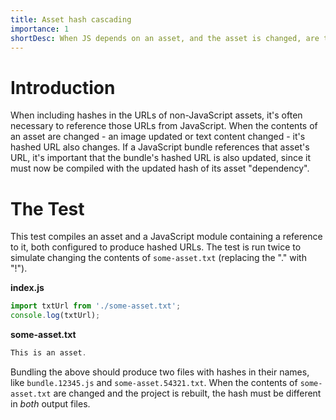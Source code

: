 ```yaml
---
title: Asset hash cascading
importance: 1
shortDesc: When JS depends on an asset, and the asset is changed, are the hashes correctly updated?
---
```


# Introduction

When including hashes in the URLs of non-JavaScript assets, it's often necessary to reference those URLs from JavaScript. When the contents of an asset are changed - an image updated or text content changed - it's hashed URL also changes. If a JavaScript bundle references that asset's URL, it's important that the bundle's hashed URL is also updated, since it must now be compiled with the updated hash of its asset "dependency".

# The Test

This test compiles an asset and a JavaScript module containing a reference to it, both configured to produce hashed URLs. The test is run twice to simulate changing the contents of `some-asset.txt` (replacing the "." with "!").

**index.js**

```js
import txtUrl from './some-asset.txt';
console.log(txtUrl);
```

**some-asset.txt**

```js
This is an asset.
```

Bundling the above should produce two files with hashes in their names, like `bundle.12345.js` and `some-asset.54321.txt`. When the contents of `some-asset.txt` are changed and the project is rebuilt, the hash must be different in _both_ output files.
